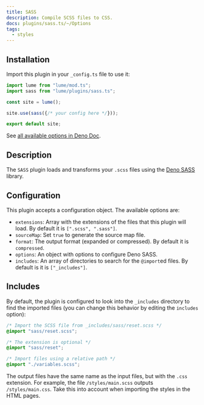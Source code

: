 ```yaml
---
title: SASS
description: Compile SCSS files to CSS.
docs: plugins/sass.ts/~/Options
tags:
  - styles
---
```


## Installation

Import this plugin in your `_config.ts` file to use it:

```js
import lume from "lume/mod.ts";
import sass from "lume/plugins/sass.ts";

const site = lume();

site.use(sass({/* your config here */}));

export default site;
```

See
[all available options in Deno Doc](https://doc.deno.land/https/deno.land/x/lume/plugins/sass.ts/~/Options).

## Description

The `SASS` plugin loads and transforms your `.scss` files using the
[Deno SASS](https://github.com/binyamin/deno-sass) library.

## Configuration

This plugin accepts a configuration object. The available options are:

- `extensions`: Array with the extensions of the files that this plugin will
  load. By default it is `[".scss", ".sass"]`.
- `sourceMap`: Set `true` to generate the source map file.
- `format`: The output format (expanded or compressed). By default it is
  `compressed`.
- `options`: An object with options to configure Deno SASS.
- `includes`: An array of directories to search for the `@import`ed files. By
  default is it is `["_includes"]`.

## Includes

By default, the plugin is configured to look into the `_includes` directory to
find the imported files (you can change this behavior by editing the `includes`
option):

```css
/* Import the SCSS file from _includes/sass/reset.scss */
@import "sass/reset.scss";

/* The extension is optional */
@import "sass/reset";

/* Import files using a relative path */
@import "./variables.scss";
```

The output files have the same name as the input files, but with the `.css`
extension. For example, the file `/styles/main.scss` outputs `/styles/main.css`.
Take this into account when importing the styles in the HTML pages.
